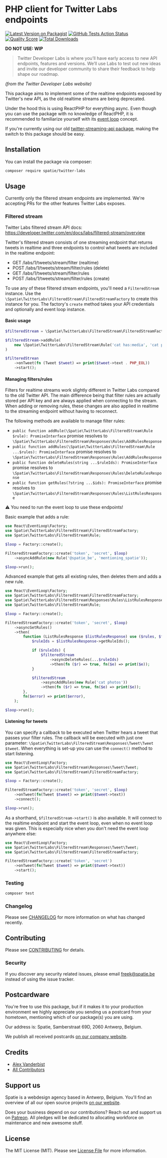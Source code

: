 # PHP client for Twitter Labs endpoints

[![Latest Version on Packagist](https://img.shields.io/packagist/v/spatie/twitter-labs.svg?style=flat-square)](https://packagist.org/packages/spatie/twitter-labs)
[![GitHub Tests Action Status](https://img.shields.io/github/workflow/status/spatie/twitter-labs/run-tests?label=tests)](https://github.com/spatie/twitter-labs/actions?query=workflow%3Arun-tests+branch%3Amaster)
[![Quality Score](https://img.shields.io/scrutinizer/g/spatie/twitter-labs.svg?style=flat-square)](https://scrutinizer-ci.com/g/spatie/twitter-labs)
[![Total Downloads](https://img.shields.io/packagist/dt/spatie/twitter-labs.svg?style=flat-square)](https://packagist.org/packages/spatie/twitter-labs)

**DO NOT USE: WIP**

>Twitter Developer Labs is where you’ll have early access to new API endpoints, features and versions. We’ll use Labs to test out new ideas and invite our developer community to share their feedback to help shape our roadmap.

_(from the Twitter Developer Labs website)_

This package aims to implement some of the realtime endpoints exposed by Twitter's new API, as the old realtime streams are being deprecated. 

Under the hood this is using ReactPHP for everything async. Even though you can use the package with no knowledge of ReactPHP, it is recommended to familiarize yourself with its [event loop](https://reactphp.org/event-loop/) concept.

If you're currently using our old [twitter-streaming-api package](https://github.com/spatie/twitter-streaming-api), making the switch to this package should be easy.

## Installation

You can install the package via composer:

```bash
composer require spatie/twitter-labs
```

## Usage

Currently only the filtered stream endpoints are implemented. We're accepting PRs for the other features Twitter Labs exposes.

### Filtered stream

Twitter Labs filtered stream API docs: https://developer.twitter.com/en/docs/labs/filtered-stream/overview

Twitter's filtered stream consists of one streaming endpoint that returns tweets in realtime and three endpoints to control what tweets are included in the realtime endpoint:

- GET /labs/1/tweets/stream/filter (realtime)
- POST /labs/1/tweets/stream/filter/rules (delete)
- GET /labs/1/tweets/stream/filter/rules
- POST /labs/1/tweets/stream/filter/rules (create)

To use any of these filtered stream endpoints, you'll need a `FilteredStream` instance. Use the `\Spatie\TwitterLabs\FilteredStream\FilteredStreamFactory` to create this instance for you. The factory's `create` method takes your API credentials and optionally and event loop instance.

#### Basic usage

``` php
$filteredStream = \Spatie\TwitterLabs\FilteredStream\FilteredStreamFactory::create('token', 'secret');

$filteredStream->addRule(
    new \Spatie\TwitterLabs\FilteredStream\Rule('cat has:media', 'cat photos')
)

$filteredStrean
    ->onTweet(fn (Tweet $tweet) => print($tweet->text . PHP_EOL))
    ->start();
```

#### Managing filters/rules

Filters for realtime streams work slightly different in Twitter Labs compared to the old Twitter API. The main difference being that filter rules are actually stored per API key and are always applied when connecting to the stream. When adding or removing rules, these changes are also applied in realtime to the streaming endpoint without having to reconnect.

The following methods are available to manage filter rules:

- `public function addRule(\Spatie\TwitterLabs\FilteredStream\Rule $rule): PromiseInterface` 
  promise resolves to `\Spatie\TwitterLabs\FilteredStream\Responses\Rules\AddRulesResponse`
- `public function addRules(\Spatie\TwitterLabs\FilteredStream\Rule ...$rules): PromiseInterface` 
  promise resolves to `\Spatie\TwitterLabs\FilteredStream\Responses\Rules\AddRulesResponse`
- `public function deleteRules(string ...$ruleIds): PromiseInterface` 
  promise resolves to `\Spatie\TwitterLabs\FilteredStream\Responses\Rules\DeleteRulesResponse`
- `public function getRules(?string ...$ids): PromiseInterface`
  promise resolves to `\Spatie\TwitterLabs\FilteredStream\Responses\Rules\ListRulesResponse`
  
⚠ You need to run the event loop to use these endpoints!

Basic example that adds a rule:

```php
use React\EventLoop\Factory;
use Spatie\TwitterLabs\FilteredStream\FilteredStreamFactory;
use Spatie\TwitterLabs\FilteredStream\Rule;

$loop = Factory::create();

FilteredStreamFactory::create('token', 'secret', $loop)
    ->asyncAddRule(new Rule('@spatie_be', 'mentioning_spatie'));

$loop->run();
```

Advanced example that gets all existing rules, then deletes them and adds a new rule.

```php
use React\EventLoop\Factory;
use Spatie\TwitterLabs\FilteredStream\FilteredStreamFactory;
use Spatie\TwitterLabs\FilteredStream\Responses\Rules\ListRulesResponse;
use Spatie\TwitterLabs\FilteredStream\Rule;

$loop = Factory::create();

FilteredStreamFactory::create('token', 'secret', $loop)
    ->asyncGetRules()
    ->then(
        function (ListRulesResponse $listRulesResponse) use ($rules, $filteredStream) {
            $ruleIds = $listRulesResponse->getRuleIds();

            if ($ruleIds) {
                $filteredStream
                    ->asyncDeleteRules(...$ruleIds)
                    ->then(fn ($r) => true, fn($e) => print($e));
            }

            $filteredStream
                ->asyncAddRules(new Rule('cat photos'))
                ->then(fn ($r) => true, fn($e) => print($e));
        },
        fn($error) => print($error),
    );

$loop->run();
```

#### Listening for tweets

You can specify a callback to be executed when Twitter hears a tweet that passes your filter rules. The callback will be executed with just one parameter: `\Spatie\TwitterLabs\FilteredStream\Responses\Tweet\Tweet $tweet`. When everything is set-up you can use the `connect()` method to start listening.

```php
use React\EventLoop\Factory;
use Spatie\TwitterLabs\FilteredStream\Responses\Tweet\Tweet;
use Spatie\TwitterLabs\FilteredStream\FilteredStreamFactory;

$loop = Factory::create();

FilteredStreamFactory::create('token', 'secret', $loop)
    ->onTweet(fn(Tweet $tweet) => print($tweet->text))
    ->connect();

$loop->run();
```

As a shorthand, `$filteredStream->start()` is also available. It will connect to the realtime endpoint and start the event loop, even when no event loop was given. This is especially nice when you don't need the event loop anywhere else:

```php
use React\EventLoop\Factory;
use Spatie\TwitterLabs\FilteredStream\Responses\Tweet\Tweet;
use Spatie\TwitterLabs\FilteredStream\FilteredStreamFactory;

FilteredStreamFactory::create('token', 'secret')
    ->onTweet(fn(Tweet $tweet) => print($tweet->text))
    ->start();
```

### Testing

``` bash
composer test
```

### Changelog

Please see [CHANGELOG](CHANGELOG.md) for more information on what has changed recently.

## Contributing

Please see [CONTRIBUTING](CONTRIBUTING.md) for details.

### Security

If you discover any security related issues, please email freek@spatie.be instead of using the issue tracker.

## Postcardware

You're free to use this package, but if it makes it to your production environment we highly appreciate you sending us a postcard from your hometown, mentioning which of our package(s) you are using.

Our address is: Spatie, Samberstraat 69D, 2060 Antwerp, Belgium.

We publish all received postcards [on our company website](https://spatie.be/en/opensource/postcards).

## Credits

- [Alex Vanderbist](https://github.com/AlexVanderbist)
- [All Contributors](../../contributors)

## Support us

Spatie is a webdesign agency based in Antwerp, Belgium. You'll find an overview of all our open source projects [on our website](https://spatie.be/opensource).

Does your business depend on our contributions? Reach out and support us on [Patreon](https://www.patreon.com/spatie). 
All pledges will be dedicated to allocating workforce on maintenance and new awesome stuff.

## License

The MIT License (MIT). Please see [License File](LICENSE.md) for more information.
